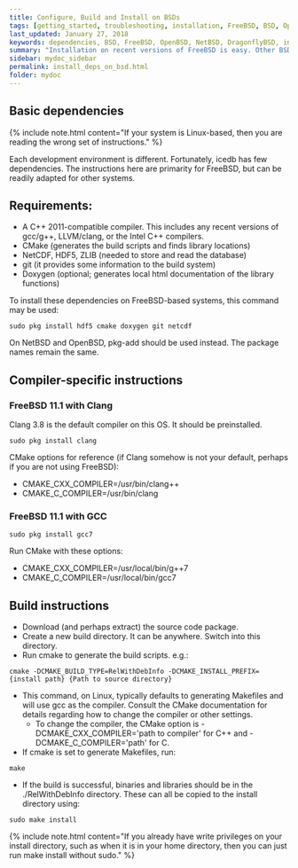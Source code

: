 ```yaml
---
title: Configure, Build and Install on BSDs
tags: [getting_started, troubleshooting, installation, FreeBSD, BSD, OpenBSD, NetBSD, DragonflyBSD]
last_updated: January 27, 2018
keywords: dependencies, BSD, FreeBSD, OpenBSD, NetBSD, DragonflyBSD, install
summary: "Installation on recent versions of FreeBSD is easy. Other BSDs, like OpenBSD, DragonFlyBSD and NetBSD, should also work well."
sidebar: mydoc_sidebar
permalink: install_deps_on_bsd.html
folder: mydoc
---
```


## Basic dependencies

{% include note.html content="If your system is Linux-based, then you are reading the wrong set of instructions." %}


Each development environment is different. Fortunately, icedb has few dependencies. The instructions here are primarity for FreeBSD, but can be readily adapted for other systems.

Requirements:
--------------

- A C++ 2011-compatible compiler. This includes any recent versions of gcc/g++, LLVM/clang, or the Intel C++ compilers.
- CMake (generates the build scripts and finds library locations)
- NetCDF, HDF5, ZLIB (needed to store and read the database)
- git (it provides some information to the build system)
- Doxygen (optional; generates local html documentation of the library functions)


To install these dependencies on FreeBSD-based systems, this command may be used:
```
sudo pkg install hdf5 cmake doxygen git netcdf
```
On NetBSD and OpenBSD, pkg-add should be used instead. The package names remain the same.

## Compiler-specific instructions

### FreeBSD 11.1 with Clang

Clang 3.8 is the default compiler on this OS. It should be preinstalled.

```
sudo pkg install clang
```
CMake options for reference (if Clang somehow is not your default, perhaps if you are not using FreeBSD):
- CMAKE\_CXX\_COMPILER=/usr/bin/clang++
- CMAKE\_C\_COMPILER=/usr/bin/clang

### FreeBSD 11.1 with GCC

```
sudo pkg install gcc7
```
Run CMake with these options:
- CMAKE\_CXX\_COMPILER=/usr/local/bin/g++7
- CMAKE\_C\_COMPILER=/usr/local/bin/gcc7

## Build instructions


- Download (and perhaps extract) the source code package. 
- Create a new build directory. It can be anywhere. Switch into this directory.
- Run cmake to generate the build scripts. e.g.:
```
cmake -DCMAKE_BUILD_TYPE=RelWithDebInfo -DCMAKE_INSTALL_PREFIX={install path} {Path to source directory}
```
- This command, on Linux, typically defaults to generating Makefiles and will use gcc as the compiler. Consult the CMake
   documentation for details regarding how to change the compiler or other settings.
   - To change the compiler, the CMake option is -DCMAKE\_CXX\_COMPILER='path to compiler' for C++ and -DCMAKE\_C\_COMPILER='path' for C.
- If cmake is set to generate Makefiles, run:
```
make
```
- If the build is successful, binaries and libraries should be in the ./RelWithDebInfo directory. These can all be copied
to the install directory using:
```
sudo make install
```

{% include note.html content="If you already have write privileges on your install directory, such as when it is in your home directory, then you can just run make install without sudo." %}


